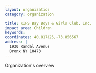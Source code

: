 ```yaml
---
layout: organization
category: organization

title: KIPS Bay Boys & Girls Club, Inc.
impact_area: Children
keywords: 
coordinates: 40.817825,-73.856567
address: |
  1930 Randal Avenue
  Bronx NY 10473
---
```

Organization's overview
